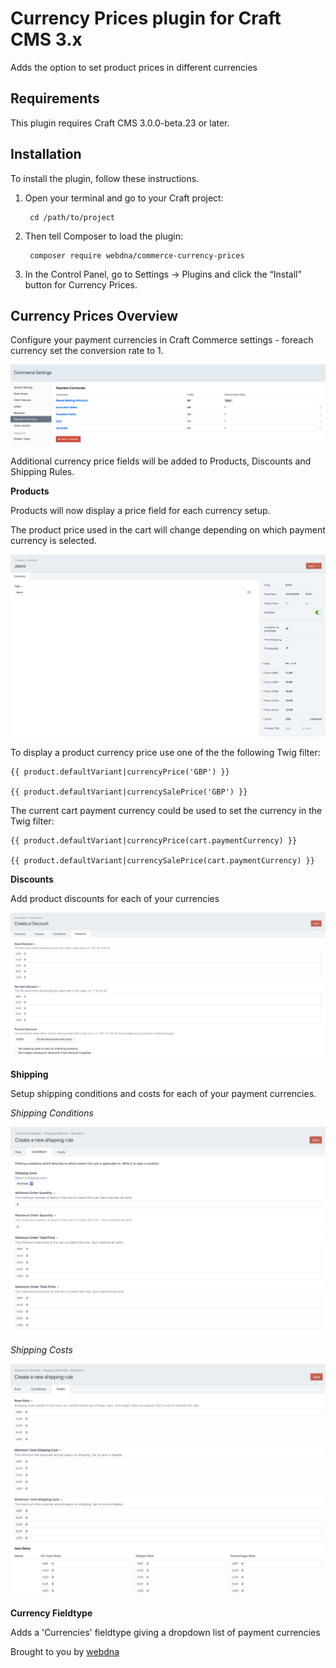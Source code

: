 # Currency Prices plugin for Craft CMS 3.x

Adds the option to set product prices in different currencies

## Requirements

This plugin requires Craft CMS 3.0.0-beta.23 or later.

## Installation

To install the plugin, follow these instructions.

1. Open your terminal and go to your Craft project:

        cd /path/to/project

2. Then tell Composer to load the plugin:

        composer require webdna/commerce-currency-prices

3. In the Control Panel, go to Settings → Plugins and click the “Install” button for Currency Prices.

## Currency Prices Overview

Configure your payment currencies in Craft Commerce settings - foreach currency set the conversion rate to 1.

![Screenshot](resources/screenshots/payment-currencies.png)

Additional currency price fields will be added to Products, Discounts and Shipping Rules.

**Products**

Products will now display a price field for each currency setup.

The product price used in the cart will change depending on which payment currency is selected.

![Screenshot](resources/screenshots/currency-prices.png)

To display a product currency price use one of the the following Twig filter:

```twig
{{ product.defaultVariant|currencyPrice('GBP') }}

{{ product.defaultVariant|currencySalePrice('GBP') }}
```

The current cart payment currency could be used to set the currency in the Twig filter:

```twig
{{ product.defaultVariant|currencyPrice(cart.paymentCurrency) }}

{{ product.defaultVariant|currencySalePrice(cart.paymentCurrency) }}
```

**Discounts**

Add product discounts for each of your currencies

![Screenshot](resources/screenshots/currency-discounts.png)

**Shipping**

Setup shipping conditions and costs for each of your payment currencies.

_Shipping Conditions_

![Screenshot](resources/screenshots/currency-shipping-conditions.png)

_Shipping Costs_

![Screenshot](resources/screenshots/currency-shipping-costs.png)


**Currency Fieldtype**

Adds a 'Currencies' fieldtype giving a dropdown list of payment currencies

Brought to you by [webdna](https://webdna.co.uk/)
